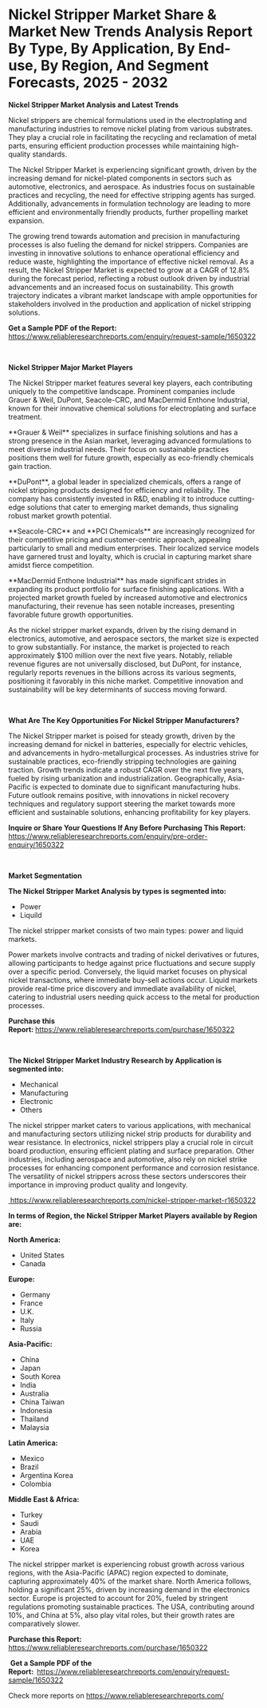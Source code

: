 <p><h1>Nickel Stripper Market Share & Market New Trends Analysis Report By Type, By Application, By End-use, By Region, And Segment Forecasts, 2025 - 2032</h1></p><p><strong>Nickel Stripper Market Analysis and Latest Trends</strong></p>
<p><p>Nickel strippers are chemical formulations used in the electroplating and manufacturing industries to remove nickel plating from various substrates. They play a crucial role in facilitating the recycling and reclamation of metal parts, ensuring efficient production processes while maintaining high-quality standards.</p><p>The Nickel Stripper Market is experiencing significant growth, driven by the increasing demand for nickel-plated components in sectors such as automotive, electronics, and aerospace. As industries focus on sustainable practices and recycling, the need for effective stripping agents has surged. Additionally, advancements in formulation technology are leading to more efficient and environmentally friendly products, further propelling market expansion.</p><p>The growing trend towards automation and precision in manufacturing processes is also fueling the demand for nickel strippers. Companies are investing in innovative solutions to enhance operational efficiency and reduce waste, highlighting the importance of effective nickel removal. As a result, the Nickel Stripper Market is expected to grow at a CAGR of 12.8% during the forecast period, reflecting a robust outlook driven by industrial advancements and an increased focus on sustainability. This growth trajectory indicates a vibrant market landscape with ample opportunities for stakeholders involved in the production and application of nickel stripping solutions.</p></p>
<p><strong>Get a Sample PDF of the Report:&nbsp;</strong> <a href="https://www.reliableresearchreports.com/enquiry/request-sample/1650322?utm_campaign=3213&utm_medium=2&utm_source=Github&utm_content=ia&utm_term=31032025&utm_id=nickel-stripper">https://www.reliableresearchreports.com/enquiry/request-sample/1650322</a></p>
<p>&nbsp;</p>
<p><strong>Nickel Stripper Major Market Players</strong></p>
<p><p>The Nickel Stripper market features several key players, each contributing uniquely to the competitive landscape. Prominent companies include Grauer & Weil, DuPont, Seacole-CRC, and MacDermid Enthone Industrial, known for their innovative chemical solutions for electroplating and surface treatment.</p><p>**Grauer & Weil** specializes in surface finishing solutions and has a strong presence in the Asian market, leveraging advanced formulations to meet diverse industrial needs. Their focus on sustainable practices positions them well for future growth, especially as eco-friendly chemicals gain traction.</p><p>**DuPont**, a global leader in specialized chemicals, offers a range of nickel stripping products designed for efficiency and reliability. The company has consistently invested in R&D, enabling it to introduce cutting-edge solutions that cater to emerging market demands, thus signaling robust market growth potential.</p><p>**Seacole-CRC** and **PCI Chemicals** are increasingly recognized for their competitive pricing and customer-centric approach, appealing particularly to small and medium enterprises. Their localized service models have garnered trust and loyalty, which is crucial in capturing market share amidst fierce competition.</p><p>**MacDermid Enthone Industrial** has made significant strides in expanding its product portfolio for surface finishing applications. With a projected market growth fueled by increased automotive and electronics manufacturing, their revenue has seen notable increases, presenting favorable future growth opportunities.</p><p>As the nickel stripper market expands, driven by the rising demand in electronics, automotive, and aerospace sectors, the market size is expected to grow substantially. For instance, the market is projected to reach approximately $100 million over the next five years. Notably, reliable revenue figures are not universally disclosed, but DuPont, for instance, regularly reports revenues in the billions across its various segments, positioning it favorably in this niche market. Competitive innovation and sustainability will be key determinants of success moving forward.</p></p>
<p>&nbsp;</p>
<p><strong>What Are The Key Opportunities For Nickel Stripper Manufacturers?</strong></p>
<p><p>The Nickel Stripper market is poised for steady growth, driven by the increasing demand for nickel in batteries, especially for electric vehicles, and advancements in hydro-metallurgical processes. As industries strive for sustainable practices, eco-friendly stripping technologies are gaining traction. Growth trends indicate a robust CAGR over the next five years, fueled by rising urbanization and industrialization. Geographically, Asia-Pacific is expected to dominate due to significant manufacturing hubs. Future outlook remains positive, with innovations in nickel recovery techniques and regulatory support steering the market towards more efficient and sustainable solutions, enhancing profitability for key players.</p></p>
<p><strong>Inquire or Share Your Questions If Any Before Purchasing This Report:</strong> <a href="https://www.reliableresearchreports.com/enquiry/pre-order-enquiry/1650322?utm_campaign=3213&utm_medium=2&utm_source=Github&utm_content=ia&utm_term=31032025&utm_id=nickel-stripper">https://www.reliableresearchreports.com/enquiry/pre-order-enquiry/1650322</a></p>
<p>&nbsp;</p>
<p><strong>Market Segmentation</strong></p>
<p><strong>The Nickel Stripper Market Analysis by types is segmented into:</strong></p>
<p><ul><li>Power</li><li>Liquild</li></ul></p>
<p><p>The nickel stripper market consists of two main types: power and liquid markets. </p><p>Power markets involve contracts and trading of nickel derivatives or futures, allowing participants to hedge against price fluctuations and secure supply over a specific period. Conversely, the liquid market focuses on physical nickel transactions, where immediate buy-sell actions occur. Liquid markets provide real-time price discovery and immediate availability of nickel, catering to industrial users needing quick access to the metal for production processes.</p></p>
<p><strong>Purchase this Report:&nbsp;</strong><a href="https://www.reliableresearchreports.com/purchase/1650322?utm_campaign=3213&utm_medium=2&utm_source=Github&utm_content=ia&utm_term=31032025&utm_id=nickel-stripper">https://www.reliableresearchreports.com/purchase/1650322</a></p>
<p>&nbsp;</p>
<p><strong>The Nickel Stripper Market Industry Research by Application is segmented into:</strong></p>
<p><ul><li>Mechanical</li><li>Manufacturing</li><li>Electronic</li><li>Others</li></ul></p>
<p><p>The nickel stripper market caters to various applications, with mechanical and manufacturing sectors utilizing nickel strip products for durability and wear resistance. In electronics, nickel strippers play a crucial role in circuit board production, ensuring efficient plating and surface preparation. Other industries, including aerospace and automotive, also rely on nickel strike processes for enhancing component performance and corrosion resistance. The versatility of nickel strippers across these sectors underscores their importance in improving product quality and longevity.</p></p>
<p><a href="https://www.reliableresearchreports.com/nickel-stripper-market-r1650322?utm_campaign=3213&utm_medium=2&utm_source=Github&utm_content=ia&utm_term=31032025&utm_id=nickel-stripper">&nbsp;https://www.reliableresearchreports.com/nickel-stripper-market-r1650322</a></p>
<p><strong>In terms of Region, the Nickel Stripper Market Players available by Region are:</strong></p>
<p>
    <p> <strong> North America: </strong>
        <ul>
            <li>United States</li>
            <li>Canada</li>
        </ul>
        </p> 
    <p> <strong> Europe: </strong>
        <ul>
            <li>Germany</li>
            <li>France</li>
            <li>U.K.</li>
            <li>Italy</li>
            <li>Russia</li>
        </ul>
        </p> 
    <p> <strong> Asia-Pacific: </strong>
        <ul>
            <li>China</li>
            <li>Japan</li>
            <li>South Korea</li>
            <li>India</li>
            <li>Australia</li>
            <li>China Taiwan</li>
            <li>Indonesia</li>
            <li>Thailand</li>
            <li>Malaysia</li>
        </ul>
        </p> 
    <p> <strong> Latin America: </strong>
        <ul>
            <li>Mexico</li>
            <li>Brazil</li>
            <li>Argentina Korea</li>
            <li>Colombia</li>
        </ul>
        </p> 
    <p> <strong> Middle East & Africa: </strong>
        <ul>
            <li>Turkey</li>
            <li>Saudi</li>
            <li>Arabia</li>
            <li>UAE</li>
            <li>Korea</li>
        </ul>
    </p>
    </p>
<p><p>The nickel stripper market is experiencing robust growth across various regions, with the Asia-Pacific (APAC) region expected to dominate, capturing approximately 40% of the market share. North America follows, holding a significant 25%, driven by increasing demand in the electronics sector. Europe is projected to account for 20%, fueled by stringent regulations promoting sustainable practices. The USA, contributing around 10%, and China at 5%, also play vital roles, but their growth rates are comparatively slower.</p></p>
<p><strong>Purchase this Report: </strong><a href="https://www.reliableresearchreports.com/purchase/1650322?utm_campaign=3213&utm_medium=2&utm_source=Github&utm_content=ia&utm_term=31032025&utm_id=nickel-stripper">https://www.reliableresearchreports.com/purchase/1650322</a></p>
<p>&nbsp;<strong>Get a Sample PDF of the Report:&nbsp;&nbsp;</strong><a href="https://www.reliableresearchreports.com/enquiry/request-sample/1650322?utm_campaign=3213&utm_medium=2&utm_source=Github&utm_content=ia&utm_term=31032025&utm_id=nickel-stripper">https://www.reliableresearchreports.com/enquiry/request-sample/1650322</a></p>
<p><strong></strong></p>
<p>Check more reports on <a href="https://www.reliableresearchreports.com/?utm_campaign=3213&utm_medium=2&utm_source=Github&utm_content=ia&utm_term=31032025&utm_id=nickel-stripper">https://www.reliableresearchreports.com/</a></p>